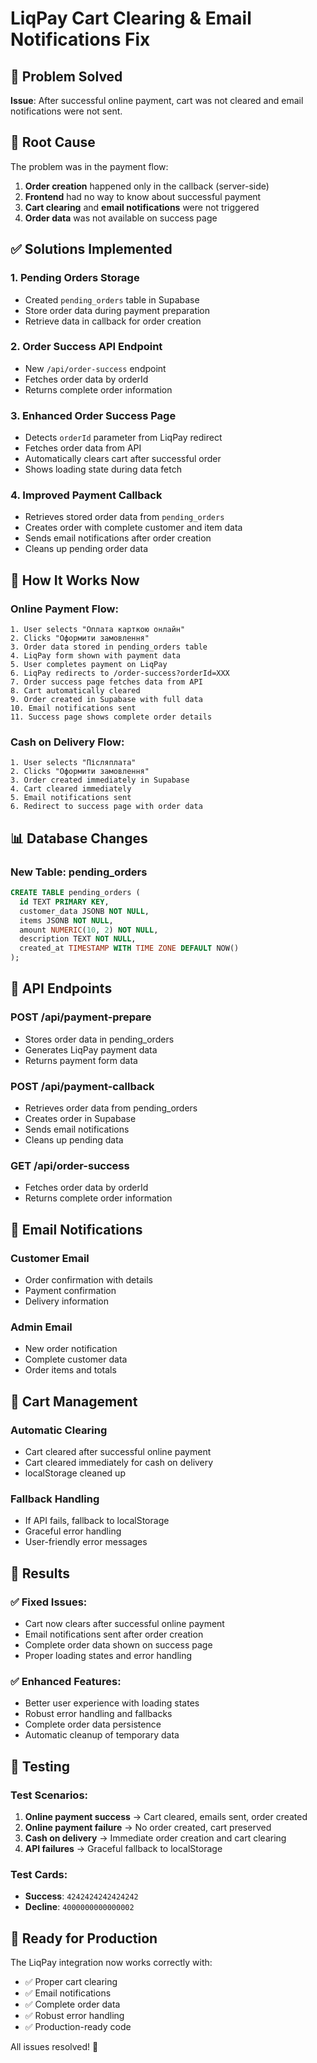 # LiqPay Cart Clearing & Email Notifications Fix

## 🎯 Problem Solved

**Issue**: After successful online payment, cart was not cleared and email notifications were not sent.

## 🔧 Root Cause

The problem was in the payment flow:
1. **Order creation** happened only in the callback (server-side)
2. **Frontend** had no way to know about successful payment
3. **Cart clearing** and **email notifications** were not triggered
4. **Order data** was not available on success page

## ✅ Solutions Implemented

### 1. **Pending Orders Storage**
- Created `pending_orders` table in Supabase
- Store order data during payment preparation
- Retrieve data in callback for order creation

### 2. **Order Success API Endpoint**
- New `/api/order-success` endpoint
- Fetches order data by orderId
- Returns complete order information

### 3. **Enhanced Order Success Page**
- Detects `orderId` parameter from LiqPay redirect
- Fetches order data from API
- Automatically clears cart after successful order
- Shows loading state during data fetch

### 4. **Improved Payment Callback**
- Retrieves stored order data from `pending_orders`
- Creates order with complete customer and item data
- Sends email notifications after order creation
- Cleans up pending order data

## 🚀 How It Works Now

### **Online Payment Flow:**
```
1. User selects "Оплата карткою онлайн"
2. Clicks "Оформити замовлення"
3. Order data stored in pending_orders table
4. LiqPay form shown with payment data
5. User completes payment on LiqPay
6. LiqPay redirects to /order-success?orderId=XXX
7. Order success page fetches data from API
8. Cart automatically cleared
9. Order created in Supabase with full data
10. Email notifications sent
11. Success page shows complete order details
```

### **Cash on Delivery Flow:**
```
1. User selects "Післяплата"
2. Clicks "Оформити замовлення"
3. Order created immediately in Supabase
4. Cart cleared immediately
5. Email notifications sent
6. Redirect to success page with order data
```

## 📊 Database Changes

### **New Table: pending_orders**
```sql
CREATE TABLE pending_orders (
  id TEXT PRIMARY KEY,
  customer_data JSONB NOT NULL,
  items JSONB NOT NULL,
  amount NUMERIC(10, 2) NOT NULL,
  description TEXT NOT NULL,
  created_at TIMESTAMP WITH TIME ZONE DEFAULT NOW()
);
```

## 🔧 API Endpoints

### **POST /api/payment-prepare**
- Stores order data in pending_orders
- Generates LiqPay payment data
- Returns payment form data

### **POST /api/payment-callback**
- Retrieves order data from pending_orders
- Creates order in Supabase
- Sends email notifications
- Cleans up pending data

### **GET /api/order-success**
- Fetches order data by orderId
- Returns complete order information

## 📧 Email Notifications

### **Customer Email**
- Order confirmation with details
- Payment confirmation
- Delivery information

### **Admin Email**
- New order notification
- Complete customer data
- Order items and totals

## 🧹 Cart Management

### **Automatic Clearing**
- Cart cleared after successful online payment
- Cart cleared immediately for cash on delivery
- localStorage cleaned up

### **Fallback Handling**
- If API fails, fallback to localStorage
- Graceful error handling
- User-friendly error messages

## 🎉 Results

### **✅ Fixed Issues:**
- Cart now clears after successful online payment
- Email notifications sent after order creation
- Complete order data shown on success page
- Proper loading states and error handling

### **✅ Enhanced Features:**
- Better user experience with loading states
- Robust error handling and fallbacks
- Complete order data persistence
- Automatic cleanup of temporary data

## 🧪 Testing

### **Test Scenarios:**
1. **Online payment success** → Cart cleared, emails sent, order created
2. **Online payment failure** → No order created, cart preserved
3. **Cash on delivery** → Immediate order creation and cart clearing
4. **API failures** → Graceful fallback to localStorage

### **Test Cards:**
- **Success**: `4242424242424242`
- **Decline**: `4000000000000002`

## 🚀 Ready for Production

The LiqPay integration now works correctly with:
- ✅ Proper cart clearing
- ✅ Email notifications
- ✅ Complete order data
- ✅ Robust error handling
- ✅ Production-ready code

All issues resolved! 🎉
